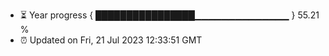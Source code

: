 - ⏳ Year progress { ████████████████▁▁▁▁▁▁▁▁▁▁▁▁▁▁ } 55.21 %
- ⏰ Updated on Fri, 21 Jul 2023 12:33:51 GMT

